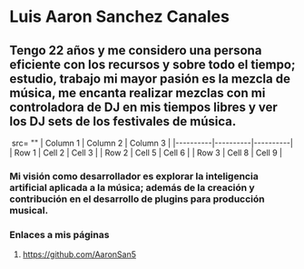 # Luis Aaron Sanchez Canales
## Tengo 22 años y me considero una persona eficiente con los recursos y sobre todo el tiempo; estudio, trabajo mi mayor pasión es la mezcla de música, me encanta realizar mezclas con mi controladora de DJ en mis tiempos libres y ver los DJ sets de los festivales de música.
<img> src= "" 
| Column 1 | Column 2 | Column 3 |
|----------|----------|----------|
| Row 1    | Cell 2   | Cell 3   |
| Row 2    | Cell 5   | Cell 6   |
| Row 3    | Cell 8   | Cell 9   |

### Mi visión como desarrollador es explorar la inteligencia artificial aplicada a la música; además de la creación y contribución en el desarrollo de plugins para producción musical.
### Enlaces a mis páginas
1. https://github.com/AaronSan5
